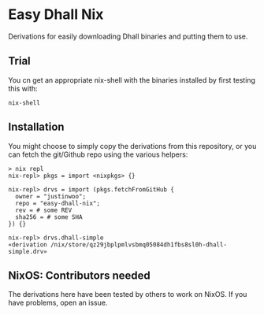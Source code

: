# Easy Dhall Nix

Derivations for easily downloading Dhall binaries and putting them to use.

## Trial

You cn get an appropriate nix-shell with the binaries installed by first testing this with:

```
nix-shell
```

## Installation

You might choose to simply copy the derivations from this repository, or you can fetch the git/Github repo using the various helpers:

```
> nix repl
nix-repl> pkgs = import <nixpkgs> {}

nix-repl> drvs = import (pkgs.fetchFromGitHub {
  owner = "justinwoo";
  repo = "easy-dhall-nix";
  rev = # some REV
  sha256 = # some SHA
}) {}

nix-repl> drvs.dhall-simple
«derivation /nix/store/qz29jbplpmlvsbmq05084dh1fbs8sl0h-dhall-simple.drv»
```

## NixOS: Contributors needed

The derivations here have been tested by others to work on NixOS. If you have problems, open an issue.
